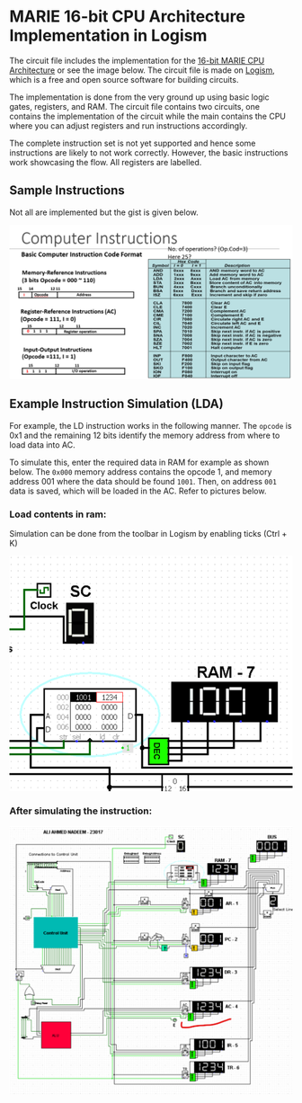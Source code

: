 # MARIE 16-bit CPU Architecture Implementation in Logism

The circuit file includes the implementation for the [16-bit MARIE CPU Architecture](https://marie.js.org/book.pdf) or see the image below. The circuit file is made on [Logism](https://sourceforge.net/projects/circuit/), which is a free and open source software for building circuits.

The implementation is done from the very ground up using basic logic gates, registers, and RAM. The circuit file contains two circuits, one contains the implementation of the circuit 
while the main contains the CPU where you can adjust registers and run instructions accordingly.

The complete instruction set is not yet supported and hence some instructions are likely to not work correctly. However, the basic instructions work showcasing the flow. All registers are labelled.

## Sample Instructions

Not all are implemented but the gist is given below.

![instructions](instructions.png)

## Example Instruction Simulation (LDA)

For example, the LD instruction works in the following manner. The ```opcode``` is 0x1 and the remaining 12 bits identify the memory address from where to load data into AC.

To simulate this, enter the required data in RAM for example as shown below. The ```0x000``` memory address contains the opcode 1, and memory address 001 where the data should be found ```1001```. Then, on address ```001``` data is saved, which will be loaded in the AC. Refer to pictures below.

### Load contents in ram:

Simulation can be done from the toolbar in Logism by enabling ticks (Ctrl + K)

![Loading contents in RAM](load-test.png)

### After simulating the instruction:

![Post simulation](load-test-2.png)


